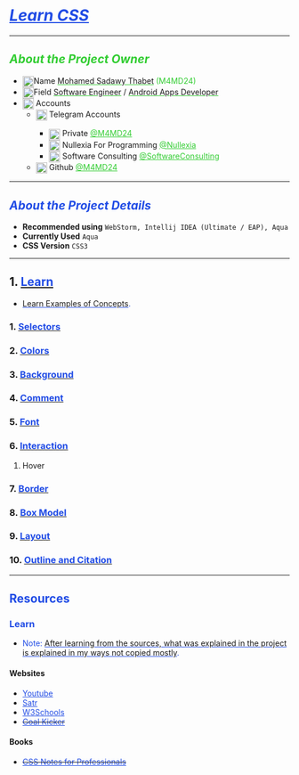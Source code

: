 # <u style="font-style: italic; color: #214ce5;">Learn CSS</u>

---

## <span style="font-style: italic; color: limeGreen;">About the Project Owner</span>

- <img width="20" src="readme_file_source/icons/n_letter_icon.svg" alt="N Letter" style="vertical-align: middle;"/>Name <u style="text-decoration-color: #32cd32;">Mohamed Sadawy Thabet</u> <span style="color: limeGreen;">(M4MD24)
- <img width="20" src="readme_file_source/icons/f_letter_icon.svg" alt="F Letter" style="vertical-align: middle;"/>Field <u style="text-decoration-color: #32cd32;">Software Engineer</u> / <u style="text-decoration-color: #32cd32;">Android Apps Developer</u>
- <img width="20" src="readme_file_source/icons/mention_icon.svg" alt="Mention Icon" style="vertical-align: middle;"/> Accounts
    <ul>
        <li><img width="20" src="readme_file_source/icons/telegram_icon.svg" alt="Telegram Icon" style="vertical-align: middle;"/> Telegram Accounts</li>
        <ul>
            <li><img width="20" src="readme_file_source/icons/telegram_icon.svg" alt="Telegram Icon" style="vertical-align: middle;"/> Private <a style="color: limeGreen;" href="https://t.me/M4MD24">@M4MD24</a></li>
            <li><img width="20" src="readme_file_source/icons/telegram_icon.svg" alt="Telegram Icon" style="vertical-align: middle;"/> Nullexia For Programming <a style="color: limeGreen;" href="https://t.me/Nullexia">@Nullexia</a></li>
            <li><img width="20" src="readme_file_source/icons/telegram_icon.svg" alt="Telegram Icon" style="vertical-align: middle;"/> Software Consulting <a style="color: limeGreen;" href="https://t.me/SoftwareConsulting">@SoftwareConsulting</a></li>
        </ul>
        <li><img width="20" src="readme_file_source/icons/g_letter_icon.svg" alt="G Letter" style="vertical-align: middle;"/> Github <a style="color: limeGreen;" href="https://github.com/M4MD24">@M4MD24</a></li>
    </ul>

---

## <span style="font-style: italic; color: #214ce5;">About the Project Details</span>

- **Recommended using** `WebStorm, Intellij IDEA (Ultimate / EAP), Aqua`
- **Currently Used** `Aqua`
- **CSS Version** `CSS3`

---

## 1. [<span style="color: #214ce5;">Learn</span>](src/_1_learn)

- <u style="text-decoration-color: #214ce5;">Learn Examples of Concepts</u><span style="color: #214ce5;">.</span>

### 1. [<span style="color: #214ce5;">Selectors</span>](src/_1_learn/_1_1_selectors)

### 2. [<span style="color: #214ce5;">Colors</span>](src/_1_learn/_1_2_colors)

### 3. [<span style="color: #214ce5;">Background</span>](src/_1_learn/_1_3_background)

### 4. [<span style="color: #214ce5;">Comment</span>](src/_1_learn/_1_4_comment)

### 5. [<span style="color: #214ce5;">Font</span>](src/_1_learn/_1_5_font)

### 6. [<span style="color: #214ce5;">Interaction</span>](src/_1_learn/_1_6_interaction)

1. Hover

### 7. [<span style="color: #214ce5;">Border</span>](src/_1_learn/_1_7_border)

### 8. [<span style="color: #214ce5;">Box Model</span>](src/_1_learn/_1_8_box_model)

### 9. [<span style="color: #214ce5;">Layout</span>](src/_1_learn/_1_9_layout)

### 10. [<span style="color: #214ce5;">Outline and Citation</span>](src/_1_learn/_1_10_outline_and_citation)

---

## <span style="color: #214ce5;">Resources</span>

### <span style="color: #214ce5;">Learn</span>

- <span style="color: #214ce5;">Note: </span><u style="text-decoration-color: #214ce5;">After learning from the sources, what was explained in the project is explained in my ways not copied mostly</u><span style="color: #214ce5;">.</span>

#### Websites

<ul>
<li><a style="color: #214ce5;" href="https://www.youtube.com">Youtube</a></li>
<li><a style="color: #214ce5;" href="https://satr.codes">Satr</a></li>
<li><a style="color: #214ce5;" href="https://www.w3schools.com">W3Schools</a></li>
<del><li><a style="color: #214ce5;" href="https://goalkicker.com">Goal Kicker</a></li></del>
</ul>

#### Books

<ul>
<del><li><a style="color: #214ce5;" href="https://goalkicker.com/CSS3Book">CSS Notes for Professionals</a></li></del>
</ul>
